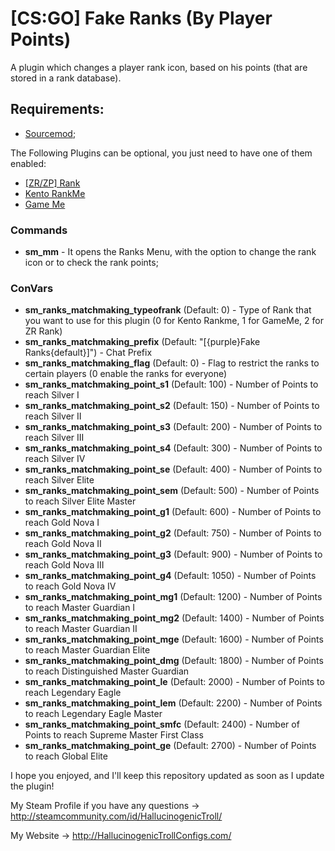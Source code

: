 <h1>[CS:GO] Fake Ranks (By Player Points)</h1>

<p>A plugin which changes a player rank icon, based on his points (that are stored in a rank database).</p>

<h2>Requirements: </h2>

- [Sourcemod](https://www.sourcemod.net/);

<p> The Following Plugins can be optional, you just need to have one of them enabled:

- [[ZR/ZP] Rank](https://github.com/hallucinogenic/-ZR-Zombie-Rank)
- [Kento RankMe](https://forums.alliedmods.net/showthread.php?t=290063)
- [Game Me](https://www.gameme.com/)

<h3>Commands</h3>

- <b>sm_mm</b> - It opens the Ranks Menu, with the option to change the rank icon or to check the rank points;

<h3>ConVars</h3>

- <b>sm_ranks_matchmaking_typeofrank</b> (Default: 0) - Type of Rank that you want to use for this plugin (0 for Kento Rankme, 1 for GameMe, 2 for ZR Rank)
- <b>sm_ranks_matchmaking_prefix</b> (Default: "[{purple}Fake Ranks{default}]") - Chat Prefix
- <b>sm_ranks_matchmaking_flag</b> (Default: 0) - Flag to restrict the ranks to certain players (0 enable the ranks for everyone)
- <b>sm_ranks_matchmaking_point_s1</b> (Default: 100) - Number of Points to reach Silver I
- <b>sm_ranks_matchmaking_point_s2</b> (Default: 150) - Number of Points to reach Silver II
- <b>sm_ranks_matchmaking_point_s3</b> (Default: 200) - Number of Points to reach Silver III
- <b>sm_ranks_matchmaking_point_s4</b> (Default: 300) - Number of Points to reach Silver IV
- <b>sm_ranks_matchmaking_point_se</b> (Default: 400) - Number of Points to reach Silver Elite
- <b>sm_ranks_matchmaking_point_sem</b> (Default: 500) - Number of Points to reach Silver Elite Master
- <b>sm_ranks_matchmaking_point_g1</b> (Default: 600) - Number of Points to reach Gold Nova I
- <b>sm_ranks_matchmaking_point_g2</b> (Default: 750) - Number of Points to reach Gold Nova II
- <b>sm_ranks_matchmaking_point_g3</b> (Default: 900) - Number of Points to reach Gold Nova III
- <b>sm_ranks_matchmaking_point_g4</b> (Default: 1050) - Number of Points to reach Gold Nova IV
- <b>sm_ranks_matchmaking_point_mg1</b> (Default: 1200) - Number of Points to reach Master Guardian I
- <b>sm_ranks_matchmaking_point_mg2</b> (Default: 1400) - Number of Points to reach Master Guardian II
- <b>sm_ranks_matchmaking_point_mge</b> (Default: 1600) - Number of Points to reach Master Guardian Elite
- <b>sm_ranks_matchmaking_point_dmg</b> (Default: 1800) - Number of Points to reach Distinguished Master Guardian
- <b>sm_ranks_matchmaking_point_le</b> (Default: 2000) - Number of Points to reach Legendary Eagle
- <b>sm_ranks_matchmaking_point_lem</b> (Default: 2200) - Number of Points to reach Legendary Eagle Master
- <b>sm_ranks_matchmaking_point_smfc</b> (Default: 2400) - Number of Points to reach Supreme Master First Class
- <b>sm_ranks_matchmaking_point_ge</b> (Default: 2700) - Number of Points to reach Global Elite

I hope you enjoyed, and I'll keep this repository updated as soon as I update the plugin!

My Steam Profile if you have any questions -> http://steamcommunity.com/id/HallucinogenicTroll/

My Website -> http://HallucinogenicTrollConfigs.com/

